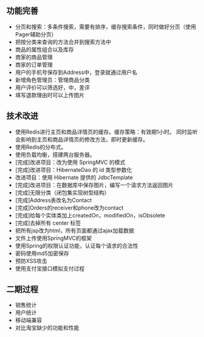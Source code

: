 ## 功能完善

* 分页和搜索：多条件搜索，需要有排序，缓存搜索条件，同时做好分页（使用Pager辅助分页）
* 把按分类来查询的方法合并到搜索方法中
* 商品的属性组合以及库存
* 商家的商品管理
* 商家的订单管理
* 用户的手机号保存到Address中，登录就通过用户名
* 新增角色管理员：管理商品分类
* 用户评价可以筛选好，中，差评
* 填写退款理由时可以上传图片

## 技术改进

* 使用Redis进行主页和商品详情页的缓存。缓存策略：有效期1小时。
  同时监听会影响到主页和商品详情页的修改方法，即时更新缓存。
* 使用Redis的分布式。
* 使用负载均衡，搭建两台服务器。
* [完成]改进项目：改为使用 SpringMVC 的模式
* [完成]改进项目：HibernateDao 的 id 类型参数化
* 改进项目：使用 Hibernate 提供的 JdbcTemplate
* [完成]改进项目：在数据库中保存图片，编写一个请求方法返回图片
* [完成]无限分类（闭包集实现树型结构）
* [完成]Address表改名为Contact
* [完成]Orders的receiver和phone改为contact
* [完成]给每个实体类加上createdOn，modifiedOn，isObsolete
* [完成]去掉所有 center 标签
* 把所有jsp改为html，所有页面都通过ajax加载数据
* 文件上传使用SpringMVC的框架
* 使用Spring的权限认证功能，认证每个请求的合法性
* 密码使用md5加密保存
* 预防XSS攻击
* 使用支付宝接口模拟支付过程

## 二期过程

* 销售统计
* 用户统计
* 移动端兼容
* 对比淘宝缺少的功能和性能
